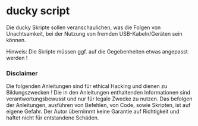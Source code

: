 # ducky script


Die ducky Skripte sollen veranschaulichen, was die Folgen von Unachtsamkeit, bei der Nutzung von fremden USB-Kabeln/Geräten sein können.

Hinweis:
Die Skripte müssen ggf. auf die Gegebenheiten etwas angepasst werden !


### Disclaimer
Die folgenden Anleitungen sind für ethical Hacking und dienen zu Bildungszwecken !
Die in den Anleitungen enthaltenden Informationen sind verantwortungsbewusst und nur für legale Zwecke zu nutzen.
Das befolgen der Anleitungen, ausführen von Befehlen, von Code, sowie Skripten, ist auf eigene Gefahr.
Der Autor übernimmt keine Garantie auf Richtigkeit und haftet nicht für entstandene Schäden.
